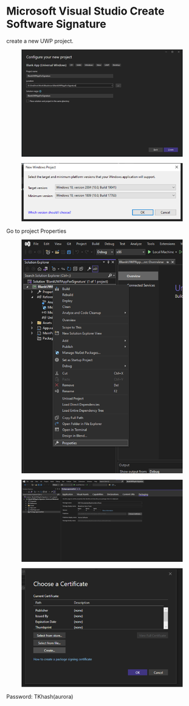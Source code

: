 # Microsoft Visual Studio Create Software Signature





create a new UWP project.

<figure><img src="../.gitbook/assets/image (26).png" alt=""><figcaption></figcaption></figure>

<figure><img src="../.gitbook/assets/image (3) (1).png" alt=""><figcaption></figcaption></figure>

Go to project Properties



<figure><img src="../.gitbook/assets/image (4) (6).png" alt=""><figcaption></figcaption></figure>





<figure><img src="../.gitbook/assets/image (2) (2).png" alt=""><figcaption></figcaption></figure>

<figure><img src="../.gitbook/assets/image (17).png" alt=""><figcaption></figcaption></figure>



Password: TKhash(aurora)

